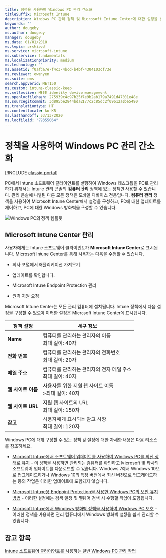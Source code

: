 ```yaml
---
title: 정책을 사용하여 Windows PC 관리 간소화
titleSuffix: Microsoft Intune
description: Windows PC 관리 정책 및 Microsoft Intune Center에 대한 설정을 설명합니다.
keywords: ''
author: dougeby
ms.author: dougeby
manager: dougeby
ms.date: 01/01/2018
ms.topic: archived
ms.service: microsoft-intune
ms.subservice: fundamentals
ms.localizationpriority: medium
ms.technology: ''
ms.assetid: f0afda7e-f4c3-4bcd-b4bf-4304103cf73e
ms.reviewer: owenyen
ms.suite: ems
search.appverid: MET150
ms.custom: intune-classic-keep
ms.collection: M365-identity-device-management
ms.openlocfilehash: 275939c4c97b25f7e9b2ab179a7491d47801e48e
ms.sourcegitcommit: 3d895be2844bda2177c2c85dc2f09612a1be5490
ms.translationtype: HT
ms.contentlocale: ko-KR
ms.lasthandoff: 03/13/2020
ms.locfileid: "79355064"
---
```

# <a name="use-policies-to-simplify-windows-pc-management"></a>정책을 사용하여 Windows PC 관리 간소화

[!INCLUDE [classic-portal](../includes/classic-portal.md)]

PC에서 Intune 소프트웨어 클라이언트를 실행하여 Windows 데스크톱을 PC로 관리하기 위해서는 Intune 관리 콘솔의 **컴퓨터 관리** 정책에 있는 정책만 사용할 수 있습니다. 관리 콘솔에 나열된 다른 모든 정책은 모바일 디바이스 전용입니다. **컴퓨터 관리** 정책을 사용하여 Microsoft Intune Center에서 설정을 구성하고, PC에 대한 업데이트를 제어하고, PC에 대한 Windows 방화벽을 구성할 수 있습니다.

![Windows PC의 정책 템플릿](./media/use-policies-to-simplify-windows-pc-management/pc_policy_template.png)

## <a name="manage-the-microsoft-intune-center"></a>Microsoft Intune Center 관리
사용자에게는 Intune 소프트웨어 클라이언트가 **Microsoft Intune Center**로 표시됩니다. Microsoft Intune Center를 통해 사용자는 다음을 수행할 수 있습니다.

- 회사 포털에서 애플리케이션 가져오기

- 업데이트를 확인합니다.

- Microsoft Intune Endpoint Protection 관리

- 원격 지원 요청

Microsoft Intune Center는 모든 관리 컴퓨터에 설치됩니다. Intune 정책에서 다음 설정을 구성할 수 있으며 이러한 설정은 Microsoft Intune Center에 표시됩니다.

|정책 설정|세부 정보|
|------------------|--------------------|
|**Name**|컴퓨터를 관리하는 관리자의 이름<br />최대 길이: 40자|
|**전화 번호**|컴퓨터를 관리하는 관리자의 전화번호<br />최대 길이: 20자|
|**메일 주소**|컴퓨터를 관리하는 관리자의 전자 메일 주소<br />최대 길이: 40자|
|**웹 사이트 이름**|사용자를 위한 지원 웹 사이트 이름<br />>최대 길이: 40자|
|**웹 사이트 URL**|지원 웹 사이트의 URL<br />최대 길이: 150자|
|**참고**|사용자에게 표시되는 참고 사항<br />최대 길이: 120자|

Windows PC에 대해 구성할 수 있는 정책 및 설정에 대한 자세한 내용은 다음 리소스를 참조하세요.

- [Microsoft Intune에서 소프트웨어 업데이트를 사용하여 Windows PC를 최신 상태로 유지](keep-windows-pcs-up-to-date-with-software-updates-in-microsoft-intune.md) - 이 정책을 사용하면 관리되는 컴퓨터를 확인하고 Microsoft 및 타사의 소프트웨어 업데이트를 다운로드할 수 있습니다. Windows 7에서 Windows 10으로 업그레이드하거나 Windows 10의 특정 버전에서 최신 버전으로 업그레이드하는 등의 작업은 이러한 업데이트에 포함되지 않습니다.

- [Microsoft Intune용 Endpoint Protection을 사용한 Windows PC의 보안 유지 방법](help-secure-windows-pcs-with-endpoint-protection-for-microsoft-intune.md) - 이러한 설정에는 검색 일정 및 맬웨어 검색 시 수행할 작업이 포함됩니다.

- [Microsoft Intune에서 Windows 방화벽 정책을 사용하여 Windows PC 보호](help-protect-windows-pcs-using-windows-firewall-policies-in-microsoft-intune.md) - 이러한 정책을 사용하면 관리 컴퓨터에서 Windows 방화벽 설정을 쉽게 관리할 수 있습니다.

## <a name="see-also"></a>참고 항목

[Intune 소프트웨어 클라이언트를 사용하는 일반 Windows PC 관리 작업](common-windows-pc-management-tasks-with-the-microsoft-intune-computer-client.md)
